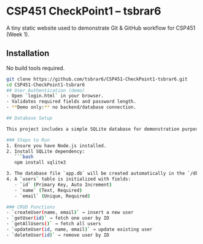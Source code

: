 # CSP451 CheckPoint1 – tsbrar6

A tiny static website used to demonstrate Git & GitHub workflow for CSP451 (Week 1).

## Installation
No build tools required.
```bash
git clone https://github.com/tsbrar6/CSP451-CheckPoint1-tsbrar6.git
cd CSP451-CheckPoint1-tsbrar6
## User Authentication (demo)
- Open `login.html` in your browser.
- Validates required fields and password length.
- **Demo only:** no backend/database connection.

## Database Setup

This project includes a simple SQLite database for demonstration purposes.

### Steps to Run
1. Ensure you have Node.js installed.
2. Install SQLite dependency:
   ```bash
   npm install sqlite3

3. The database file `app.db` will be created automatically in the `/db` folder.
4. A `users` table is initialized with fields:
   - `id` (Primary Key, Auto Increment)
   - `name` (Text, Required)
   - `email` (Unique, Required)

### CRUD Functions
- `createUser(name, email)` → insert a new user
- `getUser(id)` → fetch one user by ID
- `getAllUsers()` → fetch all users
- `updateUser(id, name, email)` → update existing user
- `deleteUser(id)` → remove user by ID
